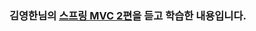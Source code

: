 ### 김영한님의 [스프링 MVC 2편](https://www.inflearn.com/course/%EC%8A%A4%ED%94%84%EB%A7%81-mvc-2/dashboard)을 듣고 학습한 내용입니다.

